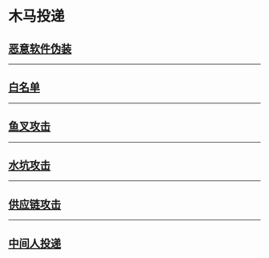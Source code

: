 # 木马投递

## [恶意软件伪装](恶意软件伪装.md)

---

## [白名单](白名单.md)

---

## [鱼叉攻击](鱼叉攻击.md)

---

## [水坑攻击](水坑攻击.md)

---

## [供应链攻击](供应链攻击.md)

---

## [中间人投递](中间人投递.md)

